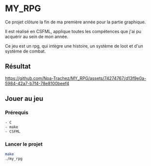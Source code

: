 # MY_RPG

Ce projet clôture la fin de ma première année pour la partie graphique.

Il est réalisé en CSFML, applique toutes les compétences que j'ai pu acquérir au sein de mon année.

Ce jeu est un rpg, qui intègre une histoire, un système de loot et d'un système de combat.

## Résultat

https://github.com/Noa-Trachez/MY_RPG/assets/74274767/d13f9e0a-5984-42a7-b7f4-78e8100beef4

## Jouer au jeu

### Prérequis
```bash
- C
- make
- CSFML
```

### Lancer le projet
```bash
make
./my_rpg
```
